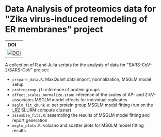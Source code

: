 # Data Analysis of proteomics data for "Zika virus-induced remodeling of ER membranes" project


| DOI |
|:----|
| [![DOI](https://zenodo.org/badge/FIXME.svg)](https://zenodo.org/badge/latestdoi/FIXME) |

A collection of R and Julia scripts for the analysis of data for "SARS-CoV-2/SARS-CoV" project:
  * `prepare_data.R`: MaxQuant data import, normalization, MSGLM model setup
  * `protregroup.jl`: inference of protein groups
  * `effect_scales_normalize.stan`: inference of the scales of AP- and ZikV-associates MSGLM model effects for individual replicates
  * `msglm_fit_chunk.R`: per protein group MSGLM model fitting (run on the [LRZ](https://lrz.de) SLURM compute cluster)
  * `assemble_fits.R`: assembling the results of MSGLM model fitting and report generation
  * `msglm_plots.R`: volcano and scatter plots for MSGLM model fitting results
